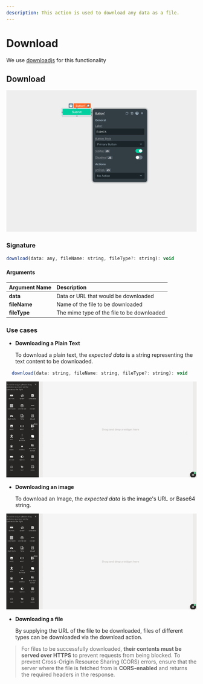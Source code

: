 ```yaml
---
description: This action is used to download any data as a file.
---
```


# Download

We use [downloadjs](https://github.com/rndme/download) for this functionality

## Download

![Click to expand](../.gitbook/assets/download.gif)

### Signature

```javascript
download(data: any, fileName: string, fileType?: string): void
```

#### Arguments

| **Argument Name** | **Description** |
| :--- | :--- |
| **data** | Data or URL that would be downloaded |
| **fileName** | Name of the file to be downloaded |
| **fileType** | The mime type of the file to be downloaded |

### Use cases

* **Downloading a Plain Text**

  To download a plain text, the _expected data_ is a string representing the text content to be downloaded.

```javascript
  download(data: string, fileName: string, fileType?: string): void
```

![Click to expand](../.gitbook/assets/download-text.gif)

* **Downloading an image**

  To download an Image, the _expected data_ is the image's URL or Base64 string.

![Click to expand](../.gitbook/assets/download-image.gif)

* **Downloading a file**

  By supplying the URL of the file to be downloaded, files of different types can be downloaded via the download action.

> For files to be successfully downloaded, **their contents must be served over HTTPS** to prevent requests from being blocked. To prevent Cross-Origin Resource Sharing \(CORS\) errors, ensure that the server where the file is fetched from is **CORS-enabled** and returns the required headers in the response.

